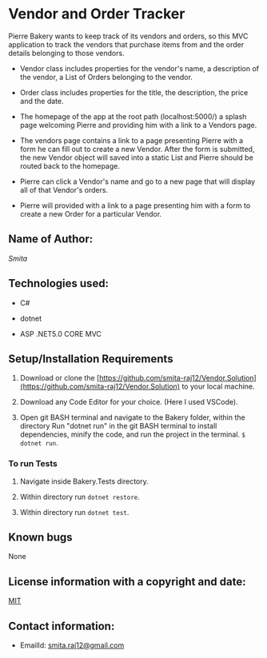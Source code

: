 

# Vendor and Order Tracker

Pierre Bakery wants to keep track of its vendors and orders,  so this MVC application to track the vendors that purchase items from and the order details belonging to those vendors.

* Vendor class includes properties for the vendor's name, a description of the vendor, a List of Orders belonging to the vendor.
* Order class includes properties for the title, the description, the price and the date.

* The homepage of the app at the root path (localhost:5000/) a splash page welcoming Pierre and providing him with a link to a Vendors page.

* The vendors page contains a link to a page presenting Pierre with a form he can fill out to create a new Vendor. After the form is submitted, the new Vendor object will saved into a static List and Pierre should be routed back to the homepage.

* Pierre can click a Vendor's name and go to a new page that will display all of that Vendor's orders.

* Pierre will provided with a link to a page presenting him with a form to create a new Order for a particular Vendor. 

## Name of Author:

   _Smita_

## Technologies used:

* C#

* dotnet

* ASP .NET5.0 CORE MVC

## Setup/Installation Requirements

1. Download or clone the [https://github.com/smita-raj12/Vendor.Solution](https://github.com/smita-raj12/Vendor.Solution) to your local machine.

2. Download any Code Editor for your choice. (Here I used VSCode).

3. Open git BASH terminal and navigate to the Bakery folder, within the directory
Run "dotnet run" in the git BASH terminal to install dependencies, minify the code, and run the project in the terminal. `$ dotnet run`.

### To run Tests

1. Navigate inside Bakery.Tests directory.

2. Within directory run `dotnet restore`.

3. Within directory run `dotnet test`.

## Known bugs

None 

## License information with a copyright and date:

 [MIT](https://opensource.org/licenses/MIT)

## Contact information:
   
* EmailId: smita.raj12@gmail.com


